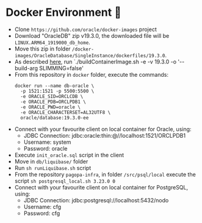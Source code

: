 # Docker Environment 🐳
 - Clone `https://github.com/oracle/docker-images` project
 - Download "OracleDB" zip v19.3.0, the downloaded file will be `LINUX.ARM64_1919000_db_home`. 
 - Move this zip in folder `/docker-images/OracleDatabase/SingleInstance/dockerfiles/19.3.0`.
 - As described [here](https://github.com/oracle/docker-images/blob/main/OracleDatabase/SingleInstance/README.md), run `./buildContainerImage.sh -e -v 19.3.0 -o '--build-arg SLIMMING=false'
 - From this repository in `docker` folder, execute the commands:
     ```
     docker run --name db-oracle \
       -p 1521:1521 -p 5500:5500 \
       -e ORACLE_SID=ORCLCDB \
       -e ORACLE_PDB=ORCLPDB1 \
       -e ORACLE_PWD=oracle \
       -e ORACLE_CHARACTERSET=AL32UTF8 \
       oracle/database:19.3.0-ee
     ```
 - Connect with your favourite client on local container for Oracle, using:
   - JDBC Connection: jdbc:oracle:thin:@//localhost:1521/ORCLPDB1
   - Username: system
   - Password: oracle
 - Execute `init_oracle.sql` script in the client
 - Move in `db/liquibase/` folder
 - Run `sh runLiquibase.sh` script
 - From the repository `pagopa-infra`, in folder `/src/psql/local` execute the script `sh postgresql_local.sh 3.23.0 0`
 - Connect with your favourite client on local container for PostgreSQL, using:
    - JDBC Connection: jdbc:postgresql://localhost:5432/nodo
    - Username: cfg
    - Password: cfg
